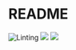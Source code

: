 # README

![Linting](https://github.com/alekgit/python-project-lvl2/workflows/Linting/badge.svg?branch=master&event=push)
<a href="https://codeclimate.com/github/alekgit/python-project-lvl2/maintainability"><img src="https://api.codeclimate.com/v1/badges/5fafdb50b198f8f3bb31/maintainability" /></a>
<a href="https://codeclimate.com/github/alekgit/python-project-lvl2/test_coverage"><img src="https://api.codeclimate.com/v1/badges/5fafdb50b198f8f3bb31/test_coverage" /></a>
